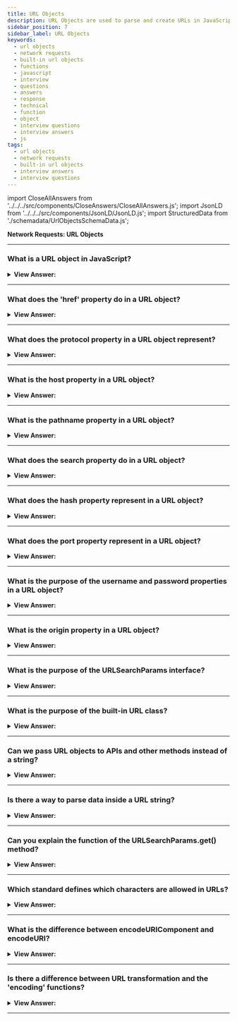 ```yaml
---
title: URL Objects
description: URL Objects are used to parse and create URLs in JavaScript. Proper implementation of URL Objects is important for security and performance reasons.
sidebar_position: 7
sidebar_label: URL Objects
keywords:
  - url objects
  - network requests
  - built-in url objects
  - functions
  - javascript
  - interview
  - questions
  - answers
  - response
  - technical
  - function
  - object
  - interview questions
  - interview answers
  - js
tags:
  - url objects
  - network requests
  - built-in url objects
  - interview answers
  - interview questions
---
```


import CloseAllAnswers from '../../../src/components/CloseAnswers/CloseAllAnswers.js';
import JsonLD from '../../../src/components/JsonLD/JsonLD.js';
import StructuredData from './schemadata/UrlObjectsSchemaData.js';

<JsonLD data={StructuredData} />

<head>
  <title>URL Objects | JavaScript Frontend Phone Interview Questions</title>
</head>

**Network Requests: URL Objects**

<CloseAllAnswers />

---

### What is a URL object in JavaScript?

<details>
  <summary><strong>View Answer:</strong></summary>
  <div>
  <div><strong>Interview Response:</strong> A URL object in JavaScript is a built-in object that provides methods and properties to manipulate and parse URLs.
  </div><br />
  </div>
</details>

---

### What does the 'href' property do in a URL object?

<details>
  <summary><strong>View Answer:</strong></summary>
  <div>
  <div><strong>Interview Response:</strong> The `href` property of a URL object in JavaScript provides the entire URL as a string, including the protocol, hostname, port, path, query string, and fragment identifier.
  </div><br />
  </div>
</details>

---

### What does the protocol property in a URL object represent?

<details>
  <summary><strong>View Answer:</strong></summary>
  <div>
  <div><strong>Interview Response:</strong> The protocol property represents the protocol scheme of the URL, like http, https, etc.
  </div><br />
  </div>
</details>

---

### What is the host property in a URL object?

<details>
  <summary><strong>View Answer:</strong></summary>
  <div>
  <div><strong>Interview Response:</strong> The host property contains the full host portion of the URL, including the port if specified.
  </div><br />
  </div>
</details>

---

### What is the pathname property in a URL object?

<details>
  <summary><strong>View Answer:</strong></summary>
  <div>
  <div><strong>Interview Response:</strong> The pathname is the path section of the URL that comes after the host and before the query, including the initial slash.
  </div><br />
  </div>
</details>

---

### What does the search property do in a URL object?

<details>
  <summary><strong>View Answer:</strong></summary>
  <div>
  <div><strong>Interview Response:</strong> The `search` property in a URL object retrieves or sets the query string parameters of a URL.
  </div><br />
  </div>
</details>

---

### What does the hash property represent in a URL object?

<details>
  <summary><strong>View Answer:</strong></summary>
  <div>
  <div><strong>Interview Response:</strong> The `hash` property in a URL object represents the fragment identifier (the part of a URL after the '#'), typically used for linking to specific sections within a webpage.
  </div><br />
  </div>
</details>

---

### What does the port property represent in a URL object?

<details>
  <summary><strong>View Answer:</strong></summary>
  <div>
  <div><strong>Interview Response:</strong> The `port` property in a URL object represents the port number specified in the URL, indicating the communication endpoint for the requested resource.
  </div><br />
  </div>
</details>

---

### What is the purpose of the username and password properties in a URL object?

<details>
  <summary><strong>View Answer:</strong></summary>
  <div>
  <div><strong>Interview Response:</strong> The `username` and `password` properties in a URL object are used to store the credentials (login information) for authentication when accessing protected resources through the URL.
  </div><br />
  </div>
</details>

---

### What is the origin property in a URL object?

<details>
  <summary><strong>View Answer:</strong></summary>
  <div>
  <div><strong>Interview Response:</strong> The `origin` property in a URL object represents the combination of the scheme, host, and port, providing the unique identifier for a web origin or the base URL of a resource.
  </div><br />
  </div>
</details>

---

### What is the purpose of the URLSearchParams interface?

<details>
  <summary><strong>View Answer:</strong></summary>
  <div>
  <div><strong>Interview Response:</strong> The `URLSearchParams` interface provides utility methods to manipulate and interact with the query string parameters of a URL, allowing easy parsing, modification, and creation of query strings.
  </div><br />
  </div>
</details>

---

### What is the purpose of the built-in URL class?

<details>
  <summary><strong>View Answer:</strong></summary>
  <div>
  <div><strong>Interview Response:</strong> The built-in URL class in JavaScript is used for parsing, constructing, normalizing, and encoding URLs. It provides properties and methods to manipulate URL components.
    </div><br />
  <div><strong>Technical Response:</strong> The built-in URL class offers a simple interface for constructing and interpreting URLs. There are no networking functions that need a specific URL object; strings suffice. So, theoretically, we don't need to utilize URLs. However, it might be helpful when constructing URLs dynamically. The URL() constructor provides a freshly generated URL object that represents the URL specified by the arguments, of which there are two: URL and base. A USVString or any other object with a stringifier indicating a relative URL, like an &#8249;a&#8250; element, represents the URL. If the URL is relative, the base must be specified and used as the base URL. If the URL is absolute, the base does not matter. The base is a string that represents the base URL to utilize when the URL is relative, and it defaults to undefined if not given.
    </div><br />
  <div><strong className="codeExample">Code Example:</strong><br /><br />

<strong>Syntax: </strong> new URL(url, [base]);<br /><br />

  <div></div>

```js
// These two URLs are same:
let url1 = new URL('https://javascript.info/profile/admin');
let url2 = new URL('/profile/admin', 'https://javascript.info');

alert(url1); // https://javascript.info/profile/admin
alert(url2); // https://javascript.info/profile/admin

// We can easily create a new URL based on
// the path relative to an existing URL:
let url = new URL('https://javascript.info/profile/admin');
let newUrl = new URL('tester', url);

alert(newUrl); // https://javascript.info/profile/tester

// The URL object immediately allows us to access its components
let url = new URL('https://javascript.info/url');

alert(url.protocol); // https:
alert(url.host); // javascript.info
alert(url.pathname); // /url
```

  </div>
  </div>
</details>

---

### Can we pass URL objects to APIs and other methods instead of a string?

<details>
  <summary><strong>View Answer:</strong></summary>
  <div>
  <div><strong>Interview Response:</strong> Yes, you can pass URL objects to APIs or methods, provided the API or method supports it. If not, you can convert the URL object to a string first.
    </div><br />
  <div><strong className="codeExample">Code Example:</strong><br /><br />

  <div></div>

Here is a Node.js example using the `http` module and the `URL` object:

```javascript
const http = require('http');
const url = new URL('http://example.com');

http.get(url, (res) => {
  let data = '';

  res.on('data', (chunk) => {
    data += chunk;
  });

  res.on('end', () => {
    console.log(data);
  });

}).on('error', (err) => {
  console.log("Error: " + err.message);
});
```

In this code, the `http.get` method accepts a `URL` object (`url`) as its first argument. Note that support for `URL` objects in APIs depends on the language and library.

  </div>
  </div>
</details>

---

### Is there a way to parse data inside a URL string?

<details>
  <summary><strong>View Answer:</strong></summary>
  <div>
  <div><strong>Interview Response:</strong> Yes, you can use the `URL` constructor in JavaScript to parse a URL string and access its properties, like `protocol`, `hostname`, `pathname`, `searchParams`, etc.
    </div><br />
  <div><strong>Interview Response:</strong> Yes, we can access the parameters via the searchParams URL property. A property formatted URL string should include encoding to ensure proper parsing. URL string parameters should be encoded if they contain spaces, Non-Latin letters. URL.searchParams returns a URLSearchParams object that we can use to access the string data. For instance, if the URL of your page is https://example.com/?name=Jonathan%20Smith&age=18, you could parse out the name and age parameters using URL.searchParams.
    </div><br />
  <div><strong className="codeExample">Code Example:</strong><br /><br />

  <div></div>

```js
let params = new URL(document.location).searchParams;
let name = params.get('name'); // is the string "Jonathan Smith".
let age = parseInt(params.get('age')); // is the number 18
```

  </div>
  </div>
</details>

---

### Can you explain the function of the URLSearchParams.get() method?

<details>
  <summary><strong>View Answer:</strong></summary>
  <div>
  <div><strong>Interview Response:</strong> The URLSearchParams.get() method is used to return the first value associated with a given search parameter from a query string in a URL.
    </div><br />
  <div><strong className="codeExample">Code Example:</strong><br /><br />

  <div></div>

```js
let params = new URL(document.location).searchParams;
let name = params.get('name'); // is the string "Jonathan Smith".
let age = parseInt(params.get('age')); // is the number 18
```

  </div>
  </div>
</details>

---

### Which standard defines which characters are allowed in URLs?

<details>
  <summary><strong>View Answer:</strong></summary>
  <div>
  <div><strong>Interview Response:</strong> The characters allowed in URLs are defined by the Uniform Resource Identifier (URI) syntax, specified in RFC 3986.
  </div><br />
  <div><strong>Technical Response:</strong> The RFC3986 standard determines which characters are allowed and not allowed in URLs. Non-Latin characters and spaces, for example, must be encoded and substituted with their UTF-8 codes, preceded by a percent sign, such as %20  (space can be encoded by + for historical reasons, but this is an exception). The good news is that URL objects take care of everything automatically. We input all arguments in their unencoded form and then transform the URL into a string.
  </div><br />
  <div><strong className="codeExample">Code Example:</strong><br /><br />

  <div></div>

```js
// using some cyrillic characters for this example

let url = new URL('https://ru.wikipedia.org/wiki/Тест');

url.searchParams.set('key', 'ъ');
alert(url); //https://ru.wikipedia.org/wiki/%D0%A2%D0%B5%D1%81%D1%82?key=%D1%8A
```

  </div>
  </div>
</details>

---

### What is the difference between encodeURIComponent and encodeURI?

<details>
  <summary><strong>View Answer:</strong></summary>
  <div>
  <div><strong>Interview Response:</strong> `encodeURI` encodes special characters except those used in typical URLs (like `:`, `/`, `;`, `?`). `encodeURIComponent` encodes all special characters, making it safe for use in URL components like query strings and path segments.
    </div>
  <div><strong className="codeExample">Code Example:</strong><br /><br />

  <div></div>

```js
// For URL parameters we should use encodeURIComponent instead
let music = encodeURIComponent('Rock&Roll');

let url = `https://google.com/search?q=${music}`;
console.log(url); // https://google.com/search?q=Rock%26Roll

// Compare it with encodeURI
let music = encodeURI('Rock&Roll');

let url = `https://google.com/search?q=${music}`;
console.log(url); // https://google.com/search?q=Rock&Roll
```

:::note
We should note that encoding can be a bit touchy, and you should pay attention to any characters that encodeURI can misinterpret.
:::

  </div>
  </div>
</details>

---

### Is there a difference between URL transformation and the 'encoding' functions?

<details>
  <summary><strong>View Answer:</strong></summary>
  <div>
  <div><strong>Interview Response:</strong> Yes. URL transformation refers to altering URL structure or parameters, while encoding (like `encodeURIComponent`, `encodeURI`) ensures special characters are correctly represented in URL strings, preventing misinterpretation.
    </div><br />
  <div><strong>Technical Details:</strong> Yes, The URI specification controls the definition of Classes URL and URLSearchParams: RFC3986, while (encode*) functions are defined based on the obsolete version RFC2396. There are a few differences concerning IPv6 addresses, which are encoded differently, and this difference is because IPv6 URLs did not exist in RFC2396 (August 1998). Such cases are rare, (encode*) functions work well most of the time, but we should be aware of it.
    </div><br />
  <div><strong className="codeExample">Code Example:</strong><br /><br />

  <div></div>

```js
// valid url with IPv6 address
let url = 'http://[2607:f8b0:4005:802::1007]/';

console.log(encodeURI(url)); // http://%5B2607:f8b0:4005:802::1007%5D/
console.log(new URL(url)); // http://[2607:f8b0:4005:802::1007]/
```

  </div>
  </div>
</details>

---
